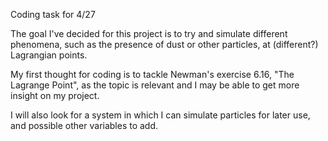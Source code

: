 Coding task for 4/27

The goal I've decided for this project is to try and simulate different phenomena, such as the presence of dust or other particles, at
(different?) Lagrangian points. 

My first thought for coding is to tackle Newman's exercise 6.16, "The Lagrange Point", as the topic is relevant and I may be able to
get more insight on my project. 

I will also look for a system in which I can simulate particles for later use, and possible other variables to add.
